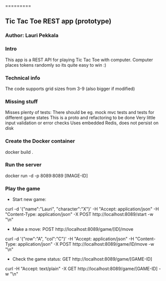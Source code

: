 =========

## Tic Tac Toe REST app (prototype) 
### Author: Lauri Pekkala 

### Intro
This app is a REST API for playing Tic Tac Toe with computer. Computer places tokens randomly so its quite easy to win :)

### Technical info
The code supports grid sizes from 3-9 (also bigger if modified)

### Missing stuff
Misses plenty of tests: There should be eg. mock mvc tests and tests for different game states
This is a proto and refactoring to be done
Very little input validation or error checks
Uses embedded Redis, does not persist on disk 

### Create the Docker container
docker build .

### Run the server
docker run -d -p 8089:8089 [IMAGE-ID]

### Play the game
 - Start new game: 
 
 curl -d '{"name":"Lauri", "character":"X"}'  -H "Accept: application/json" -H "Content-Type: application/json" -X POST http://localhost:8089/start -w "\n"
 
 - Make a move: POST http://localhost:8089/game/[ID]/move
 
 curl -d '{"row":"A", "col":"C"}'  -H "Accept: application/json" -H "Content-Type: application/json" -X POST http://localhost:8089/game/ID/move -w "\n"
 
 - Check the game status: GET http://localhost:8089/game/[GAME-ID]
 
 curl -H "Accept: text/plain" -X GET http://localhost:8089/game/[GAME-ID] -w "\n"

